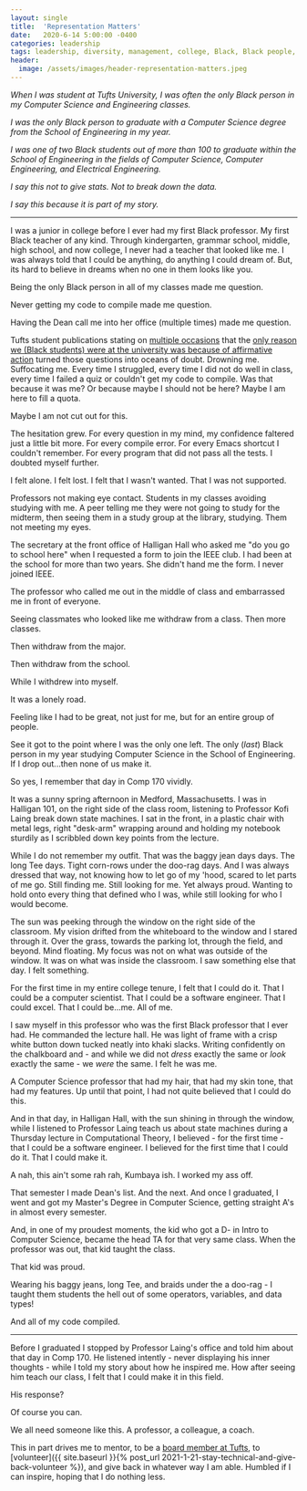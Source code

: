 ```yaml
---
layout: single
title:  'Representation Matters'
date:   2020-6-14 5:00:00 -0400
categories: leadership
tags: leadership, diversity, management, college, Black, Black people, computer science, inclusion, equity, DEI, engineering, software, software engineering, engineer
header:
  image: /assets/images/header-representation-matters.jpeg
---
```


*When I was student at Tufts University, I was often the only Black person in my Computer Science and Engineering classes.*

*I was the only Black person to graduate with a Computer Science degree from the School of Engineering in my year.*

*I was one of two Black students out of more than 100 to graduate within the School of Engineering in the fields of Computer Science, Computer Engineering, and Electrical Engineering.*

*I say this not to give stats. Not to break down the data.*

*I say this because it is part of my story.*

---

I was a junior in college before I ever had my first Black professor. My first Black teacher of any kind. Through kindergarten, grammar school, middle, high school, and now college, I never had a teacher that looked like me. I was always told that I could be anything, do anything I could dream of. But, its hard to believe in dreams when no one in them looks like you.

Being the only Black person in all of my classes made me question.

Never getting my code to compile made me question.

Having the Dean call me into her office (multiple times) made me question.

Tufts student publications stating on [multiple occasions](https://tuftsdaily.com/archives/2001/09/01/affirmative-action-is-everyones-concern/) that the [only reason we (Black students) were at the university was because of affirmative action](https://www.insidehighered.com/news/2006/12/12/not-so-merry-christmas) turned those questions into oceans of doubt. Drowning me. Suffocating me. Every time I struggled, every time I did not do well in class, every time I failed a quiz or couldn't get my code to compile. Was that because it was me? Or because maybe I should not be here? Maybe I am here to fill a quota.

Maybe I am not cut out for this.

The hesitation grew. For every question in my mind, my confidence faltered just a little bit more. For every compile error. For every Emacs shortcut I couldn't remember. For every program that did not pass all the tests. I doubted myself further.

I felt alone. I felt lost. I felt that I wasn't wanted. That I was not supported.

Professors not making eye contact. Students in my classes avoiding studying with me. A peer telling me they were not going to study for the midterm, then seeing them in a study group at the library, studying. Them not meeting my eyes.

The secretary at the front office of Halligan Hall who asked me "do you go to school here" when I requested a form to join the IEEE club. I had been at the school for more than two years. She didn't hand me the form. I never joined IEEE.

The professor who called me out in the middle of class and embarrassed me in front of everyone.

Seeing classmates who looked like me withdraw from a class. Then more classes.

Then withdraw from the major.

Then withdraw from the school.

While I withdrew into myself.

It was a lonely road.

Feeling like I had to be great, not just for me, but for an entire group of people.

See it got to the point where I was the only one left. The only (*last*) Black person in my year studying Computer Science in the School of Engineering. If I drop out...then none of us make it.

So yes, I remember that day in Comp 170 vividly.

It was a sunny spring afternoon in Medford, Massachusetts. I was in Halligan 101, on the right side of the class room, listening to Professor Kofi Laing break down state machines. I sat in the front, in a plastic chair with metal legs, right "desk-arm" wrapping around and holding my notebook sturdily as I scribbled down key points from the lecture.

While I do not remember my outfit. That was the baggy jean days days. The long Tee days. Tight corn-rows under the doo-rag days. And I was always dressed that way, not knowing how to let go of my 'hood, scared to let parts of me go. Still finding me. Still looking for me. Yet always proud. Wanting to hold onto every thing that defined who I was, while still looking for who I would become.

The sun was peeking through the window on the right side of the classroom. My vision drifted from the whiteboard to the window and I stared through it. Over the grass, towards the parking lot, through the field, and beyond. Mind floating. My focus was not on what was outside of the window. It was on what was inside the classroom. I saw something else that day. I felt something.

For the first time in my entire college tenure, I felt that I could do it. That I could be a computer scientist. That I could be a software engineer. That I could excel. That I could be...me. All of me.

I saw myself in this professor who was the first Black professor that I ever had. He commanded the lecture hall. He was light of frame with a crisp white button down tucked neatly into khaki slacks. Writing confidently on the chalkboard and - and while we did not _dress_ exactly the same or _look_ exactly the same - we _were_ the same. I felt he was me.

A Computer Science professor that had my hair, that had my skin tone, that had my features. Up until that point, I had not quite believed that I could do this.

And in that day, in Halligan Hall, with the sun shining in through the window, while I listened to Professor Laing teach us about state machines during a Thursday lecture in Computational Theory, I believed - for the first time - that I could be a software engineer. I believed for the first time that I could do it. That I could make it.

A nah, this ain't some rah rah, Kumbaya ish. I worked my ass off.

That semester I made Dean's list. And the next. And once I graduated, I went and got my Master's Degree in Computer Science, getting straight A's in almost every semester.

And, in one of my proudest moments, the kid who got a D- in Intro to Computer Science, became the head TA for that very same class. When the professor was out, that kid taught the class.

That kid was proud.

Wearing his baggy jeans, long Tee, and braids under the a doo-rag - I taught them students the hell out of some operators, variables, and data types!

And all of my code compiled.

---
Before I graduated I stopped by Professor Laing's office and told him about that day in Comp 170. He listened intently - never displaying his inner thoughts - while I told my story about how he inspired me.  How after seeing him teach our class, I felt that I could make it in this field.

His response?

Of course you can.

We all need someone like this. A professor, a colleague, a coach.

This in part drives me to mentor, to be a [board member at Tufts](https://engineering.tufts.edu/cs/communitydiversity/external-advisory-board), to [volunteer]({{ site.baseurl }}{% post_url 2021-1-21-stay-technical-and-give-back-volunteer %}), and give back in whatever way I am able. Humbled if I can inspire, hoping that I do nothing less.
